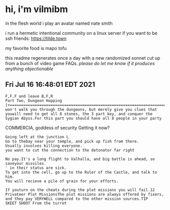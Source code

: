 # hi, i'm vilmibm

in the flesh world i play an avatar named nate smith

i run a hermetic intentional community on a linux server if you want to be ssh friends: https://tilde.town

my favorite food is mapo tofu

this readme regenerates once a day with a new randomized sonnet cut up from a bunch of video game FAQs.
_please do let me know if it produces anything objectionable_

## Fri Jul 16 16:48:01 EDT 2021

    F,F,F and leave B,F,R
    Part Two, Dungeon Hopping |+=============================================================================+This won't walk you through the dungeons, but merely give you clues that youwill need to get all 8 stones, the 3 part key, and conquer the Sygian Abyss.For this part you should have all 8 people in your party
      COMMERCIA, goddess of security
    Getting it now?
    
    Going left at the junction L
    Go to thebay near your temple, and pick up fish from there.
    Usually involves killing everyone.
    you want to cut the connection to the detonator far right
    
    No pay.It's a long flight to Valhalla, and big battle is ahead, so saveyour missiles.
    ' in their status are sick.
    To get into the cell, go up to the Ruler of the Castle, and talk to him.
    You will recieve a pile of grain for your efforts.
    
    If youturn on the cheats during the plot missions you will fail.12 Privateer Plot MissionsThe plot missions are always offered by fixers, and they pay VERYWELL compared to the other mission sources.TIP
    SKEET SHOOT From the turret
